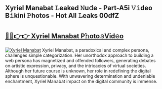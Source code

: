 ## Xyriel Manabat 𝙻eaked 𝙽u𝚍e - Part-A5i 𝚅𝚒deo B𝚒kini 𝙿hotos - Hot All 𝙻eaks 00dfZ

# <h2><a href="http://ld58lg4.urlbe.top/?page=Xyriel+Manabat">🔗🔗👉👉 Xyriel Manabat P𝚑oto𝚜Vid𝚎o</a></h2>

[![Xyriel Manabat](https://i.imgur.com/eBuTRDB.gif)](http://ld58lg4.urlbe.top/?page=Xyriel+Manabat)
Xyriel Manabat, a paradoxical and complex persona, challenges simple categorization. Her unorthodox approach to building a web persona has magnetized and offended followers, generating debates on artistic expression, privacy, and the intricacies of virtual societies. Although her future course is unknown, her role in redefining the digital sphere is unquestionable. With unwavering determination and undeniable enchantment, Xyriel Manabat impact on the digital community is immense.
